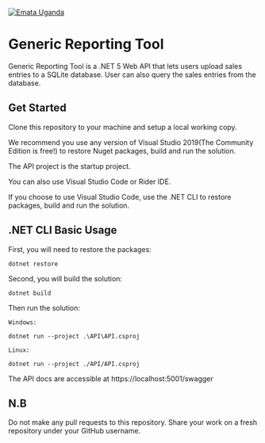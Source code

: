 [![Emata Uganda](https://assets.website-files.com/5e6609a9bc2ae58563237baf/5e662b804fda926f371531c6_Asset%202mdpi.png)](https://www.emata.ug/)

Generic Reporting Tool
============

Generic Reporting Tool is a .NET 5 Web API that lets users upload sales entries to a SQLite database. User can also query the sales entries from the database.

## Get Started

Clone this repository to your machine and setup a local working copy.

We recommend you use any version of Visual Studio 2019(The Community Edition is free!) to restore Nuget packages, build and run the solution. 

The API project is the startup project.

You can also use Visual Studio Code or Rider IDE.

If you choose to use Visual Studio Code, use the .NET CLI to restore packages, build and run the solution.

## .NET CLI Basic Usage

First, you will need to restore the packages:
	
	dotnet restore
	
Second, you will build the solution:
	
	dotnet build

Then run the solution:
	
	Windows:
	
	dotnet run --project .\API\API.csproj
	
	Linux:
	
	dotnet run --project ./API/API.csproj
	
The API docs are accessible at https://localhost:5001/swagger
	
## N.B

Do not make any pull requests to this repository. Share your work on a fresh repository under your GitHub username.
